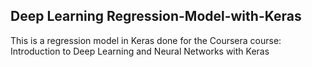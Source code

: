 ## Deep Learning Regression-Model-with-Keras

This is a regression model in Keras done for the Coursera course: Introduction to Deep Learning and Neural Networks with Keras
